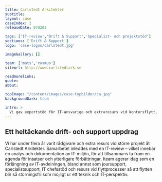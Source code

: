 ```yaml
---
title: Carlstedt Arkitekter
subtitle:
layout: case
caseIndex: 3
releaseDate: 070202

tags: ['IT-review','Drift & Support','Specialist- och projektstöd']
sections: ['Drift & Support']
logo: 'case-logos/carlstedt.jpg'

imageGallery: []

team: ['mats','rasmus']
siteurl: http://www.carlstedtark.se

readmorelinks:
quote:
about:

topImage: "/content/images/case-topbilder/ca.jpg"
backgroundDark: true

intro: >
  Vi gav expertstöd för IT-ansvarige och extraresurs vid kontorsflytt.
---
```


## Ett heltäckande drift- och support uppdrag

Vi har under flera år varit rådgivare och extra resurs vid större projekt åt Carlstedt Arkitekter. Samarbetet inleddes med en IT-review – vilket innebär en analys och dokumentation av IT-miljön, för att tillsammans ta fram en agenda för insatser och ytterligare förbättringar. Iteam agerar idag som en förlängning av IT-avdelningen, bland annat som joursupport, specialistsupport, IT chefsstöd och resurs vid flyttprocesser så att flytten blir så störningsfri som möjligt ur ett teknik och IT-perspektiv.
